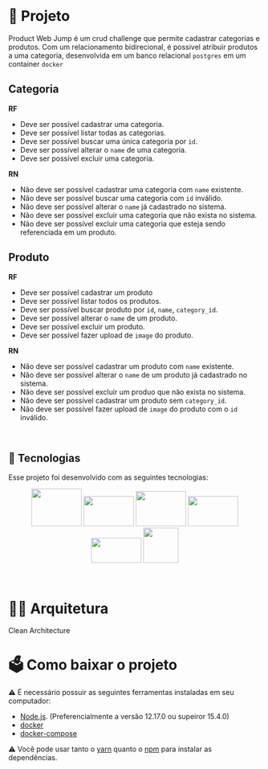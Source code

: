 <br>

# 📜 Projeto

 Product Web Jump é um crud challenge que permite cadastrar categorias e produtos. Com um relacionamento bidirecional, é possivel atribuir produtos a uma categoria, desenvolvida em um banco relacional `postgres` em um container `docker` 

## Categoria

**RF**

- Deve ser possível cadastrar uma categoria.
- Deve ser possível listar todas as categorias.
- Deve ser possível buscar uma única categoria por `id`.
- Deve ser possível alterar o  `name` de uma categoria.
- Deve ser possível excluir uma categoria.


**RN**

- Não deve ser possível cadastrar uma categoria com `name` existente.
- Não deve ser possível buscar uma categoria com `id` inválido.
- Não deve ser possível alterar o `name` já cadastrado no sistema.
- Não deve ser possível excluir uma categoria que não exista no sistema.
- Não deve ser possível excluir uma categoria que esteja sendo referenciada em um produto.

## Produto

**RF**

- Deve ser possível cadastrar um produto
- Deve ser possível listar todos os produtos.
- Deve ser possível buscar produto por `id`, `name`, `category_id`.
- Deve ser possível alterar o  `name` de um produto.
- Deve ser possível excluir um produto.
- Deve ser possível fazer upload de `image` do produto.

**RN**

- Não deve ser possível cadastrar um produto com `name` existente.
- Não deve ser possível alterar o `name` de um produto já cadastrado no sistema.
- Não deve ser possível excluir um produo que não exista no sistema.
- Não deve ser possível cadastrar um produto sem `category_id`.
- Não deve ser possível fazer upload de `image` do produto com o `id` inválido.

<br>

## 🔧  Tecnologias

Esse projeto foi desenvolvido com as seguintes tecnologias:

<p align="center">
  <img src="https://cdn.jsdelivr.net/gh/devicons/devicon/icons/nodejs/nodejs-original-wordmark.svg" height="75" width="100" /> <img src="https://cdn.jsdelivr.net/gh/devicons/devicon/icons/typescript/typescript-original.svg"  height="60" width="100" /> <img src="https://cdn.jsdelivr.net/gh/devicons/devicon/icons/docker/docker-original.svg" height="70" width="100" />
  <img src="https://cdn.jsdelivr.net/gh/devicons/devicon/icons/postgresql/postgresql-original-wordmark.svg" height="60" width="100" /> <img src="https://cdn.jsdelivr.net/gh/devicons/devicon/icons/jest/jest-plain.svg" height="50" width="100" /> <img src="https://cdn.jsdelivr.net/gh/devicons/devicon/icons/express/express-original-wordmark.svg" height="70" /> 

</p>




<br>

# 👷‍♂️ Arquitetura

Clean Architecture

# 🗳 Como baixar o projeto

⚠ É necessário possuir as seguintes ferramentas instaladas em seu computador:
- [Node.js](https://nodejs.org/en/). (Preferencialmente a versão 12.17.0 ou supeiror 15.4.0)
- [docker](https://docs.docker.com/)
- [docker-compose](https://docs.docker.com/compose/)


⚠ Você pode usar tanto o [yarn](https://yarnpkg.com/) quanto o [npm]() para instalar as dependências.


<br/>